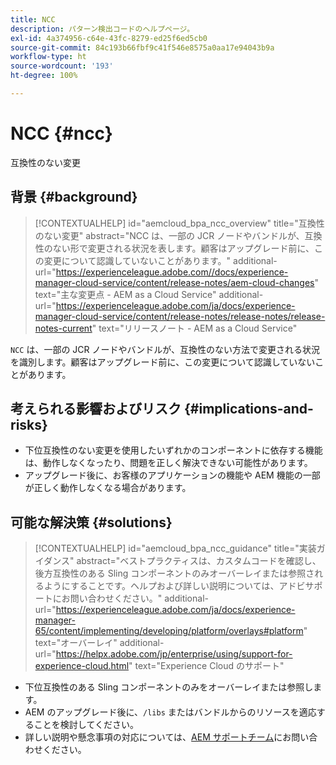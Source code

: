 ```yaml
---
title: NCC
description: パターン検出コードのヘルプページ。
exl-id: 4a374956-c64e-43fc-8279-ed25f6ed5cb0
source-git-commit: 84c193b66fbf9c41f546e8575a0aa17e94043b9a
workflow-type: ht
source-wordcount: '193'
ht-degree: 100%

---
```


# NCC {#ncc}

互換性のない変更

## 背景 {#background}

>[!CONTEXTUALHELP]
>id="aemcloud_bpa_ncc_overview"
>title="互換性のない変更"
>abstract="NCC は、一部の JCR ノードやバンドルが、互換性のない形で変更される状況を表します。顧客はアップグレード前に、この変更について認識していないことがあります。"
>additional-url="https://experienceleague.adobe.com//docs/experience-manager-cloud-service/content/release-notes/aem-cloud-changes" text="主な変更点 - AEM as a Cloud Service"
>additional-url="https://experienceleague.adobe.com/ja/docs/experience-manager-cloud-service/content/release-notes/release-notes/release-notes-current" text="リリースノート - AEM as a Cloud Service"

`NCC` は、一部の JCR ノードやバンドルが、互換性のない方法で変更される状況を識別します。顧客はアップグレード前に、この変更について認識していないことがあります。

## 考えられる影響およびリスク {#implications-and-risks}

* 下位互換性のない変更を使用したいずれかのコンポーネントに依存する機能は、動作しなくなったり、問題を正しく解決できない可能性があります。
* アップグレード後に、お客様のアプリケーションの機能や AEM 機能の一部が正しく動作しなくなる場合があります。

## 可能な解決策 {#solutions}

>[!CONTEXTUALHELP]
>id="aemcloud_bpa_ncc_guidance"
>title="実装ガイダンス"
>abstract="ベストプラクティスは、カスタムコードを確認し、後方互換性のある Sling コンポーネントのみオーバーレイまたは参照されるようにすることです。ヘルプおよび詳しい説明については、アドビサポートにお問い合わせください。"
>additional-url="https://experienceleague.adobe.com/ja/docs/experience-manager-65/content/implementing/developing/platform/overlays#platform" text="オーバーレイ"
>additional-url="https://helpx.adobe.com/jp/enterprise/using/support-for-experience-cloud.html" text="Experience Cloud のサポート"

* 下位互換性のある Sling コンポーネントのみをオーバーレイまたは参照します。
* AEM のアップグレード後に、`/libs` またはバンドルからのリソースを適応することを検討してください。
* 詳しい説明や懸念事項の対応については、[AEM サポートチーム](https://helpx.adobe.com/jp/enterprise/using/support-for-experience-cloud.html)にお問い合わせください。
